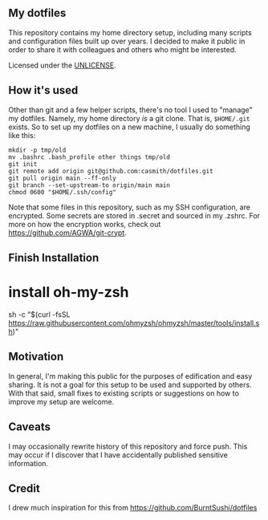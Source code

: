 My dotfiles
-----------
This repository contains my home directory setup, including many scripts and 
configuration files built up over years. I decided to make it public in order 
to share it with colleagues and others who might be interested. 

Licensed under the [UNLICENSE](https://unlicense.org).


How it's used
-------------
Other than git and a few helper scripts, there's no tool I used to "manage" my
dotfiles. Namely, my home directory *is* a git clone. That is, `$HOME/.git`
exists. So to set up my dotfiles on a new machine, I usually do something like
this:

```
mkdir -p tmp/old
mv .bashrc .bash_profile other things tmp/old
git init
git remote add origin git@github.com:casmith/dotfiles.git 
git pull origin main --ff-only
git branch --set-upstream-to origin/main main
chmod 0600 "$HOME/.ssh/config"
```

Note that some files in this repository, such as my SSH configuration, are
encrypted. Some secrets are stored in .secret and sourced in my .zshrc. For
more on how the encryption works, check out https://github.com/AGWA/git-crypt.

Finish Installation
-------------------

# install oh-my-zsh
sh -c "$(curl -fsSL https://raw.githubusercontent.com/ohmyzsh/ohmyzsh/master/tools/install.sh)"

Motivation
----------
In general, I'm making this public for the purposes of edification and easy
sharing. It is not a goal for this setup to be used and supported by others.
With that said, small fixes to existing scripts or suggestions on how to
improve my setup are welcome.


Caveats
-------
I may occasionally rewrite history of this repository and force push. This may
occur if I discover that I have accidentally published sensitive information.

Credit
------
I drew much inspiration for this from https://github.com/BurntSushi/dotfiles
